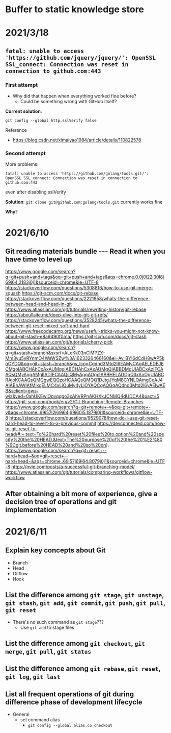 
# Buffer to static knowledge store

# 2021/3/18
## `fatal: unable to access 'https://github.com/jquery/jquery/': OpenSSL SSL_connect: Connection was reset in connection to github.com:443`

### First attempt

- Why did that happen when everything worked fine before?
  - Could be something wrong with GitHub itself?

**Current solution**:
```
git config --global http.sslVerify false
```

Reference
- https://blog.csdn.net/ximaiyao1984/article/details/110822578

### Second attempt

More problems: 
```
fatal: unable to access 'https://github.com/golang/tools.git/': OpenSSL SSL_connect: Connection was reset in connection to github.com:443
```

even after disabling sslVerify

**Solution**: `git clone git@github.com:golang/tools.git` currently works fine

**Why**?

# 2021/6/10
## Git reading materials bundle --- Read it when you have time to level up
https://www.google.com/search?q=git+push+and+tags&oq=git+push+and+tags&aqs=chrome.0.0j0i22i30l8j69i64.2183j0j1&sourceid=chrome&ie=UTF-8
https://stackoverflow.com/questions/5308816/how-to-use-git-merge-squash
https://git-scm.com/docs/git-rebase
https://stackoverflow.com/questions/2221658/whats-the-difference-between-head-and-head-in-git
https://www.atlassian.com/git/tutorials/rewriting-history/git-rebase
https://aboullaite.me/deep-dive-into-git-git-refs/
https://stackoverflow.com/questions/3528245/whats-the-difference-between-git-reset-mixed-soft-and-hard
https://www.freecodecamp.org/news/useful-tricks-you-might-not-know-about-git-stash-e8a9490f0a1a/
https://git-scm.com/docs/git-stash
https://www.atlassian.com/git/tutorials/cherry-pick
https://www.google.com/search?q=git+stash+branch&sxsrf=ALeKk03nClMPZX-Mm3yu5yRYnmO4WsWSZw%3A1623326466160&ei=Av_BYI6dCdH8wAP5kqCYDQ&oq=git+stash+branch&gs_lcp=Cgdnd3Mtd2l6EAMyCAgAELEDEJECMgoIABCHAhCxAxAUMgoIABCHAhCxAxAUMgQIABBDMgUIABCxAzIFCAAQsQMyAggAMgIIADIFCAAQsQMyAggAOgcIABBHELADOgQIIxAnOgUIABCRAjoKCAAQsQMQgwEQQzoHCAAQsQMQQ1DJtgJYqM8CYNLQAmgCcAJ4AIABhAWIAfMlkgELMC4xLjQuMy4yLjOYAQCgAQGqAQdnd3Mtd2l6yAEIwAEB&sclient=gws-wiz&ved=0ahUKEwiOpvqqgo3xAhVRPnAKHXkJCNMQ4dUDCA4&uact=5
https://git-scm.com/book/en/v2/Git-Branching-Remote-Branches
https://www.google.com/search?q=git+remote+-v&oq=git+remote+-v&aqs=chrome..69i57l2j69i64j69i60l5.1879j0j1&sourceid=chrome&ie=UTF-8
https://stackoverflow.com/questions/9529078/how-do-i-use-git-reset-hard-head-to-revert-to-a-previous-commit
https://devconnected.com/how-to-git-reset-to-head/#:~:text=To%20hard%20reset%20files%20to,option%20and%20specify%20the%20HEAD.&text=The%20purpose%20of%20the%20%E2%80%9Cgit,before%20HEAD%20and%20so%20on).
https://www.google.com/search?q=git+reset+--hard+head~&oq=git+reset+--hard+head~&aqs=chrome..69i57j69i64.8079j0j1&sourceid=chrome&ie=UTF-8
https://nvie.com/posts/a-successful-git-branching-model/
https://www.atlassian.com/git/tutorials/comparing-workflows/gitflow-workflow
## After obtaining a bit more of experience, give a decision tree of operations and git implementation

# 2021/6/11
## Explain key concepts about Git
- Branch
- Head
- Gitflow
- Hook

## List the difference among `git stage`, `git unstage`, `git stash`, `git add`, `git commit`, `git push`, `git pull`, `git reset`
- There's no such command as `git stage`???
  - Use `git add` to stage files



## List the difference among `git checkout`, `git merge`, `git pull`, `git status`

## List the difference among `git rebase`, `git reset`, `git log`, `git last`

## List all frequent operations of git during difference phase of development lifecycle
- General
  - set command alias
    - `git config --global alias.co checkout`